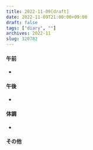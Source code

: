 ```yaml
---
title: 2022-11-09[draft]
date: 2022-11-09T21:00:00+09:00
draft: false
tags: ["diary", ""]
archives: 2022-11
slug: 320782
---
```

#### 午前
- 
#### 午後
- 
#### 体調
- 
#### その他
